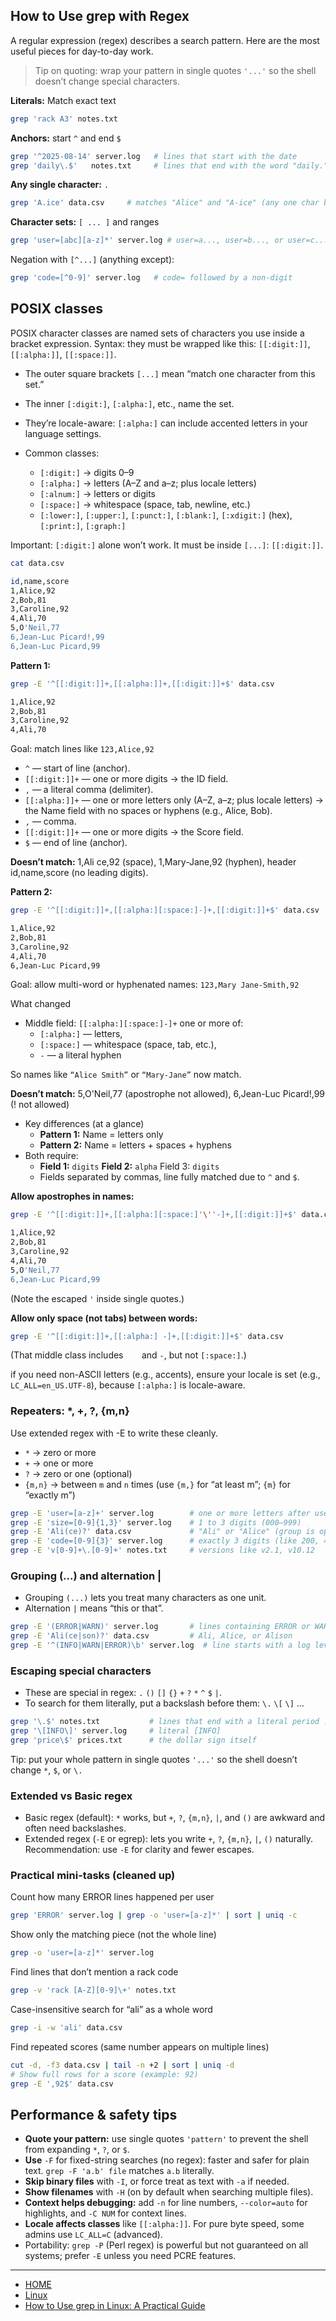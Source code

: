 ## How to Use grep with Regex

A regular expression (regex) describes a search pattern. Here are the most useful pieces for day-to-day work.

> Tip on quoting: wrap your pattern in single quotes `'...'` so the shell doesn’t change special characters.

**Literals:** Match exact text
```bash
grep 'rack A3' notes.txt
```

**Anchors:** start `^` and end `$`
```bash
grep '^2025-08-14' server.log   # lines that start with the date
grep 'daily\.$'   notes.txt     # lines that end with the word "daily."
```

**Any single character:** `.`
```bash
grep 'A.ice' data.csv     # matches "Alice" and "A-ice" (any one char between A and ice)
```

**Character sets:** `[ ... ]` and ranges
```bash
grep 'user=[abc][a-z]*' server.log # user=a..., user=b..., or user=c..., followed by letters
```

Negation with `[^...]` (anything except):
```bash
grep 'code=[^0-9]' server.log   # code= followed by a non-digit
```

## POSIX classes

POSIX character classes are named sets of characters you use inside a bracket expression.
Syntax: they must be wrapped like this: `[[:digit:]]`, `[[:alpha:]]`, `[[:space:]]`.

- The outer square brackets `[...]` mean “match one character from this set.”
- The inner `[:digit:]`, `[:alpha:]`, etc., name the set.
- They’re locale-aware: `[:alpha:]` can include accented letters in your language settings.


- Common classes:
    - `[:digit:]` → digits 0–9
    - `[:alpha:]` → letters (A–Z and a–z; plus locale letters)
    - `[:alnum:]` → letters or digits
    - `[:space:]` → whitespace (space, tab, newline, etc.)
    - `[:lower:]`, `[:upper:]`, `[:punct:]`, `[:blank:]`, `[:xdigit:]` (hex), `[:print:]`, `[:graph:]`

Important: `[:digit:]` alone won’t work. It must be inside `[...]`: `[[:digit:]]`.

```bash
cat data.csv 

id,name,score
1,Alice,92
2,Bob,81
3,Caroline,92
4,Ali,70
5,O'Neil,77
6,Jean-Luc Picard!,99
6,Jean-Luc Picard,99
```

**Pattern 1:**
```bash
grep -E '^[[:digit:]]+,[[:alpha:]]+,[[:digit:]]+$' data.csv

1,Alice,92
2,Bob,81
3,Caroline,92
4,Ali,70
```

Goal: match lines like `123,Alice,92`

- `^` — start of line (anchor).
- `[[:digit:]]+` — one or more digits → the ID field.
- `,` — a literal comma (delimiter).
- `[[:alpha:]]+` — one or more letters only (A–Z, a–z; plus locale letters) → the Name field with no spaces or hyphens (e.g., Alice, Bob).
- `,` — comma.
- `[[:digit:]]+` — one or more digits → the Score field.
- `$` — end of line (anchor).

**Doesn’t match:** 1,Ali ce,92 (space), 1,Mary-Jane,92 (hyphen), header id,name,score (no leading digits).

**Pattern 2:**
```bash
grep -E '^[[:digit:]]+,[[:alpha:][:space:]-]+,[[:digit:]]+$' data.csv

1,Alice,92
2,Bob,81
3,Caroline,92
4,Ali,70
6,Jean-Luc Picard,99
```

Goal: allow multi-word or hyphenated names: `123,Mary Jane-Smith,92`

What changed
- Middle field: `[[:alpha:][:space:]-]+` one or more of:
    - `[:alpha:]` — letters,
    - `[:space:]` — whitespace (space, tab, etc.),
    - `-` — a literal hyphen

So names like `“Alice Smith”` or `“Mary-Jane”` now match.

**Doesn’t match:** 5,O'Neil,77 (apostrophe not allowed), 6,Jean-Luc Picard!,99 (! not allowed)

- Key differences (at a glance)
    - **Pattern 1:** Name = letters only
    - **Pattern 2:** Name = letters + spaces + hyphens
- Both require:
    - **Field 1:** `digits` **Field 2:** `alpha` Field 3: `digits`
    - Fields separated by commas, line fully matched due to `^` and `$`.    


**Allow apostrophes in names:**
```bash
grep -E '^[[:digit:]]+,[[:alpha:][:space:]'\''-]+,[[:digit:]]+$' data.csv

1,Alice,92
2,Bob,81
3,Caroline,92
4,Ali,70
5,O'Neil,77
6,Jean-Luc Picard,99
```

(Note the escaped `'` inside single quotes.)

**Allow only space (not tabs) between words:**

```bash
grep -E '^[[:digit:]]+,[[:alpha:] -]+,[[:digit:]]+$' data.csv
```

(That middle class includes `   ` and `-`, but not `[:space:]`.)

if you need non-ASCII letters (e.g., accents), ensure your locale is set (e.g., `LC_ALL=en_US.UTF-8`), because `[:alpha:]` is locale-aware.


### Repeaters: *, +, ?, {m,n}

Use extended regex with -E to write these cleanly.

- `*` → zero or more
- `+` → one or more
- `?` → zero or one (optional)
- `{m,n}` → between `m` and `n` times (use `{m,}` for “at least m”; `{m}` for “exactly m”)

```bash
grep -E 'user=[a-z]+' server.log        # one or more letters after user=
grep -E 'size=[0-9]{1,3}' server.log    # 1 to 3 digits (000–999)
grep -E 'Ali(ce)?' data.csv             # "Ali" or "Alice" (group is optional)
grep -E 'code=[0-9]{3}' server.log      # exactly 3 digits (like 200, 403, 500)
grep -E 'v[0-9]+\.[0-9]+' notes.txt     # versions like v2.1, v10.12
```

### Grouping (...) and alternation |

- Grouping `(...)` lets you treat many characters as one unit.
- Alternation `|` means “this or that”.

```bash
grep -E '(ERROR|WARN)' server.log       # lines containing ERROR or WARN
grep -E 'Ali(ce|son)?' data.csv         # Ali, Alice, or Alison
grep -E '^(INFO|WARN|ERROR)\b' server.log  # line starts with a log level
```

### Escaping special characters

- These are special in regex: `.` `()` `[]` `{}` `+` `?` `*` `^` `$` `|`.
- To search for them literally, put a backslash before them: `\.` `\[` `\]` …

```bash
grep '\.$' notes.txt           # lines that end with a literal period .
grep '\[INFO\]' server.log     # literal [INFO]
grep 'price\$' prices.txt      # the dollar sign itself
```

Tip: put your whole pattern in single quotes `'...'` so the shell doesn’t change `*`, `$`, or `\.`

### Extended vs Basic regex

- Basic regex (default): `*` works, but `+`, `?`, `{m,n}`, `|`, and `()` are awkward and often need backslashes.
- Extended regex (`-E` or egrep): lets you write `+`, `?`, `{m,n}`, `|`, `()` naturally. Recommendation: use `-E` for clarity and fewer escapes.


### Practical mini-tasks (cleaned up)

Count how many ERROR lines happened per user
```bash
grep 'ERROR' server.log | grep -o 'user=[a-z]*' | sort | uniq -c
```

Show only the matching piece (not the whole line)
```bash
grep -o 'user=[a-z]*' server.log
```

Find lines that don’t mention a rack code
```bash
grep -v 'rack [A-Z][0-9]\+' notes.txt
```

Case-insensitive search for “ali” as a whole word
```bash
grep -i -w 'ali' data.csv
```

Find repeated scores (same number appears on multiple lines)
```bash
cut -d, -f3 data.csv | tail -n +2 | sort | uniq -d
# Show full rows for a score (example: 92)
grep -E ',92$' data.csv
```

## Performance & safety tips

- **Quote your pattern:** use single quotes `'pattern'` to prevent the shell from expanding `*`, `?`, or `$`.
- **Use** `-F` for fixed-string searches (no regex): faster and safer for plain text. `grep -F 'a.b' file` matches `a.b` literally.
- **Skip binary files** with `-I`, or force treat as text with `-a` if needed.
- **Show filenames** with `-H` (on by default when searching multiple files).
- **Context helps debugging:** add `-n` for line numbers, `--color=auto` for highlights, and `-C NUM` for context lines.
- **Locale affects classes** like `[[:alpha:]]`. For pure byte speed, some admins use `LC_ALL=C` (advanced).
- Portability: `grep -P` (Perl regex) is powerful but not guaranteed on all systems; prefer `-E` unless you need PCRE features.

---

- [HOME](./../../../README.md)
- [Linux](./../tutorials.md)
- [How to Use grep in Linux: A Practical Guide](./4_How_to_Use_grep_in_Linux_A_Practical_Guide.md)